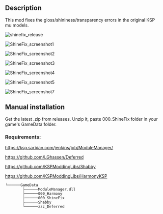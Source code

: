 ## Description

This mod fixes the gloss/shininess/transparency errors in the original KSP mu models.

![shinefix_release](https://github.com/user-attachments/assets/0dae5262-5557-4219-b294-3596d512debd)

![ShineFix_screenshot1](https://github.com/user-attachments/assets/4aa800f8-ace9-4360-bfc9-85128bf4951f)

![ShineFix_screenshot2](https://github.com/user-attachments/assets/a8844ac6-6131-43d6-8435-86ffe9be46eb)

![ShineFix_screenshot3](https://github.com/user-attachments/assets/1b9937a4-2cd4-4586-8505-e9e82645f1ce)

![ShineFix_screenshot4](https://github.com/user-attachments/assets/dcbd202d-1c96-491d-84b4-dca35ec236c0)

![ShineFix_screenshot5](https://github.com/user-attachments/assets/1e14e2a4-02da-4f9a-aa3e-8924de88002d)

![ShineFix_screenshot7](https://github.com/user-attachments/assets/66c32e73-47ed-456b-981d-ee728e83fe33)

## Manual installation

Get the latest .zip from releases. Unzip it, paste 000_ShineFix folder in your game's GameData folder.

### Requirements: 

https://ksp.sarbian.com/jenkins/job/ModuleManager/

https://github.com/LGhassen/Deferred

https://github.com/KSPModdingLibs/Shabby

https://github.com/KSPModdingLibs/HarmonyKSP

```Kerbal Space Program
└──────GameData
		├──────ModuleManager.dll
		├──────000_Harmony
		├──────000_ShineFix
		├──────Shabby
		└──────zzz_Deferred
